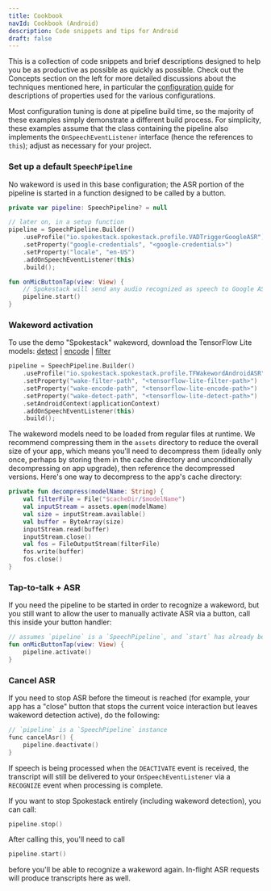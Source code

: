 ```yaml
---
title: Cookbook
navId: Cookbook (Android)
description: Code snippets and tips for Android
draft: false
---
```


This is a collection of code snippets and brief descriptions designed to help you be as productive as possible as quickly as possible. Check out the Concepts section on the left for more detailed discussions about the techniques mentioned here, in particular the [configuration guide](/docs/Concepts/pipeline-configuration) for descriptions of properties used for the various configurations.

Most configuration tuning is done at pipeline build time, so the majority of these examples simply demonstrate a different build process. For simplicity, these examples assume that the class containing the pipeline also implements the `OnSpeechEventListener` interface (hence the references to `this`); adjust as necessary for your project.

### Set up a default `SpeechPipeline`

No wakeword is used in this base configuration; the ASR portion of the pipeline is started in a function designed to be called by a button.

```kotlin
private var pipeline: SpeechPipeline? = null

// later on, in a setup function
pipeline = SpeechPipeline.Builder()
    .useProfile("io.spokestack.spokestack.profile.VADTriggerGoogleASR")
    .setProperty("google-credentials", "<google-credentials>")
    .setProperty("locale", "en-US")
    .addOnSpeechEventListener(this)
    .build();

fun onMicButtonTap(view: View) {
    // Spokestack will send any audio recognized as speech to Google ASR
    pipeline.start()
}
```

### Wakeword activation

To use the demo "Spokestack" wakeword, download the TensorFlow Lite models: [detect](https://d3dmqd7cy685il.cloudfront.net/model/wake/spokestack/detect.lite) | [encode](https://d3dmqd7cy685il.cloudfront.net/model/wake/spokestack/encode.lite) | [filter](https://d3dmqd7cy685il.cloudfront.net/model/wake/spokestack/filter.lite)

```kotlin
pipeline = SpeechPipeline.Builder()
    .useProfile("io.spokestack.spokestack.profile.TFWakewordAndroidASR")
    .setProperty("wake-filter-path", "<tensorflow-lite-filter-path>")
    .setProperty("wake-encode-path", "<tensorflow-lite-encode-path>")
    .setProperty("wake-detect-path", "<tensorflow-lite-detect-path>")
    .setAndroidContext(applicationContext)
    .addOnSpeechEventListener(this)
    .build();
```

The wakeword models need to be loaded from regular files at runtime. We recommend compressing them in the `assets` directory to reduce the overall size of your app, which means you'll need to decompress them (ideally only once, perhaps by storing them in the cache directory and unconditionally decompressing on app upgrade), then reference the decompressed versions. Here's one way to decompress to the app's cache directory:

```kotlin
private fun decompress(modelName: String) {
    val filterFile = File("$cacheDir/$modelName")
    val inputStream = assets.open(modelName)
    val size = inputStream.available()
    val buffer = ByteArray(size)
    inputStream.read(buffer)
    inputStream.close()
    val fos = FileOutputStream(filterFile)
    fos.write(buffer)
    fos.close()
}
```

### Tap-to-talk + ASR

If you need the pipeline to be started in order to recognize a wakeword, but you still want to allow the user to manually activate ASR via a button, call this inside your button handler:

```kotlin
// assumes `pipeline` is a `SpeechPipeline`, and `start` has already been called on it
fun onMicButtonTap(view: View) {
    pipeline.activate()
}
```

### Cancel ASR

If you need to stop ASR before the timeout is reached (for example, your app has a "close" button that stops the current voice interaction but leaves wakeword detection active), do the following:

```kotlin
// `pipeline` is a `SpeechPipeline` instance
func cancelAsr() {
    pipeline.deactivate()
}
```

If speech is being processed when the `DEACTIVATE` event is received, the transcript will still be delivered to your `OnSpeechEventListener` via a `RECOGNIZE` event when processing is complete.

If you want to stop Spokestack entirely (including wakeword detection), you can call:

```kotlin
pipeline.stop()
```

After calling this, you'll need to call

```kotlin
pipeline.start()
```

before you'll be able to recognize a wakeword again. In-flight ASR requests will produce transcripts here as well.
